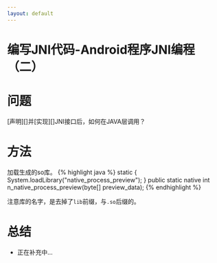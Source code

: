 ```yaml
---
layout: default
---
```


编写JNI代码-Android程序JNI编程（二）
===============

问题
====
[声明][]并[实现][]JNI接口后，如何在JAVA层调用？


方法
====

加载生成的so库。
{% highlight java %}
static {
		System.loadLibrary("native_process_preview");
}
public static native int  n_native_process_preview(byte[] preview_data);
{% endhighlight %}

注意库的名字，是去掉了`lib`前缀，与`.so`后缀的。


总结
===
- 正在补充中...

[1]:
[2]:
